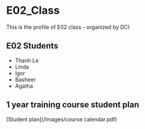 # E02_Class
This is the profile of E02 class - organized by DCI

## E02 Students
- Thanh Le
- Linda
- Igor
- Basheer
- Agatha

## 1 year training course student plan
[Student plan](/Images/course calendar.pdf)

